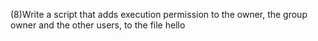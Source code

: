 (8)Write a script that adds execution permission to the owner, the group owner and the other users, to the file hello
